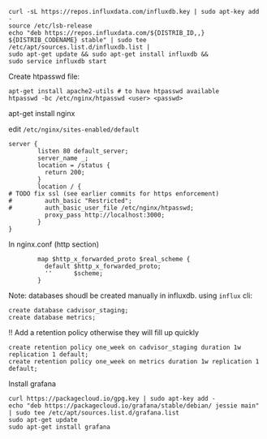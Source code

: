 ```
curl -sL https://repos.influxdata.com/influxdb.key | sudo apt-key add -
source /etc/lsb-release
echo "deb https://repos.influxdata.com/${DISTRIB_ID,,} ${DISTRIB_CODENAME} stable" | sudo tee /etc/apt/sources.list.d/influxdb.list |
sudo apt-get update && sudo apt-get install influxdb &&
sudo service influxdb start
```

Create htpasswd file:
```
apt-get install apache2-utils # to have htpasswd available
htpasswd -bc /etc/nginx/htpasswd <user> <passwd>
```


apt-get install nginx

edit `/etc/nginx/sites-enabled/default`

```
server {
        listen 80 default_server;
        server_name _;
        location = /status {
          return 200;
        }
        location / {
# TODO fix ssl (see earlier commits for https enforcement)
#         auth_basic "Restricted";
#         auth_basic_user_file /etc/nginx/htpasswd;
          proxy_pass http://localhost:3000;
        }
}
```
In nginx.conf (http section)
```
        map $http_x_forwarded_proto $real_scheme {
          default $http_x_forwarded_proto;
          ''      $scheme;
        }
```

Note: databases shoudl be created manually in influxdb. using `influx` cli:
```
create database cadvisor_staging;
create database metrics;
```
!! Add a retention policy otherwise they will fill up quickly
```
create retention policy one_week on cadvisor_staging duration 1w replication 1 default;
create retention policy one_week on metrics duration 1w replication 1 default;
```

Install grafana

```
curl https://packagecloud.io/gpg.key | sudo apt-key add -
echo "deb https://packagecloud.io/grafana/stable/debian/ jessie main" | sudo tee /etc/apt/sources.list.d/grafana.list
sudo apt-get update
sudo apt-get install grafana
```
